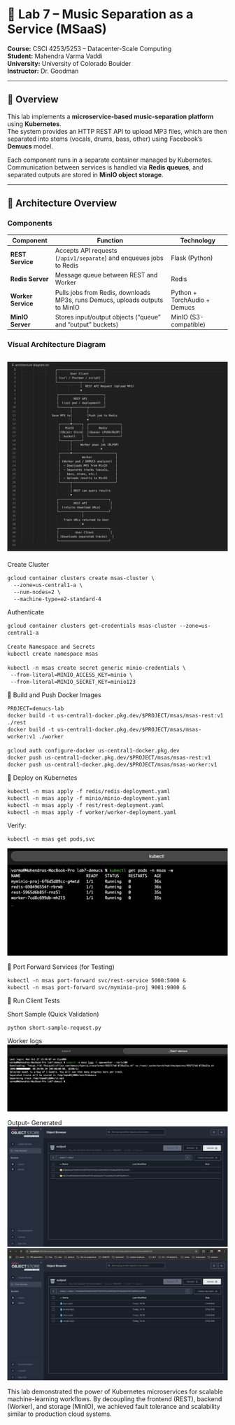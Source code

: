 # 🎵 Lab 7 – Music Separation as a Service (MSaaS)

**Course:** CSCI 4253/5253 – Datacenter-Scale Computing  
**Student:** Mahendra Varma Vaddi  
**University:** University of Colorado Boulder  
**Instructor:** Dr. Goodman

---

## 📘 Overview

This lab implements a **microservice-based music-separation platform** using **Kubernetes**.  
The system provides an HTTP REST API to upload MP3 files, which are then separated into stems (vocals, drums, bass, other) using Facebook’s **Demucs** model.

Each component runs in a separate container managed by Kubernetes. Communication between services is handled via **Redis queues**, and separated outputs are stored in **MinIO object storage**.

---

## 🧩 Architecture Overview

### Components

| Component          | Function                                                                     | Technology                   |
| ------------------ | ---------------------------------------------------------------------------- | ---------------------------- |
| **REST Service**   | Accepts API requests (`/apiv1/separate`) and enqueues jobs to Redis          | Flask (Python)               |
| **Redis Server**   | Message queue between REST and Worker                                        | Redis                        |
| **Worker Service** | Pulls jobs from Redis, downloads MP3s, runs Demucs, uploads outputs to MinIO | Python + TorchAudio + Demucs |
| **MinIO Server**   | Stores input/output objects (“queue” and “output” buckets)                   | MinIO (S3-compatible)        |

### Visual Architecture Diagram

## ![Architecture Diagram](architecture-diagram.png)

Create Cluster

```
gcloud container clusters create msas-cluster \
  --zone=us-central1-a \
  --num-nodes=2 \
  --machine-type=e2-standard-4

```

Authenticate

```
gcloud container clusters get-credentials msas-cluster --zone=us-central1-a

Create Namespace and Secrets
kubectl create namespace msas

kubectl -n msas create secret generic minio-credentials \
 --from-literal=MINIO_ACCESS_KEY=minio \
 --from-literal=MINIO_SECRET_KEY=minio123
```

🐳 Build and Push Docker Images

```
PROJECT=demucs-lab
docker build -t us-central1-docker.pkg.dev/$PROJECT/msas/msas-rest:v1 ./rest
docker build -t us-central1-docker.pkg.dev/$PROJECT/msas/msas-worker:v1 ./worker

gcloud auth configure-docker us-central1-docker.pkg.dev
docker push us-central1-docker.pkg.dev/$PROJECT/msas/msas-rest:v1
docker push us-central1-docker.pkg.dev/$PROJECT/msas/msas-worker:v1
```

🚀 Deploy on Kubernetes

```
kubectl -n msas apply -f redis/redis-deployment.yaml
kubectl -n msas apply -f minio/minio-deployment.yaml
kubectl -n msas apply -f rest/rest-deployment.yaml
kubectl -n msas apply -f worker/worker-deployment.yaml
```

Verify:

```
kubectl -n msas get pods,svc
```

![running Pods](output-images/pods.png)

🔌 Port Forward Services (for Testing)

```
kubectl -n msas port-forward svc/rest-service 5000:5000 &
kubectl -n msas port-forward svc/myminio-proj 9001:9000 &
```

🧪 Run Client Tests

Short Sample (Quick Validation)

```
python short-sample-request.py
```

Worker logs
![Worker logs](output-images/worker-logs.png)

Output- Generated
![output folder](output-images/output.png)
![music seperation for input](output-images/music-seperation.png)

This lab demonstrated the power of Kubernetes microservices for scalable machine-learning workflows.
By decoupling the frontend (REST), backend (Worker), and storage (MinIO), we achieved fault tolerance and scalability similar to production cloud systems.
